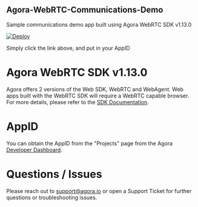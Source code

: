 ## Agora-WebRTC-Communications-Demo
Sample communications demo app built using Agora WebRTC SDK v1.13.0

[![Deploy](https://www.herokucdn.com/deploy/button.svg)](https://heroku.com/deploy?template=https://github.com/AgoraIO/Agora-WebRTC-Communications-Demo)

Simply click the link above, and put in your AppID

# Agora WebRTC SDK v1.13.0

Agora offers 2 versions of the Web SDK, WebRTC and WebAgent. Web apps built with the WebRTC SDK will require a WebRTC capable browser. For more details, please refer to the [SDK Documentation](https://document.agora.io/en/1.13/guides/webrtc_video.html).

# AppID

You can obtain the AppID from the "Projects" page from the Agora [Developer Dashboard](http://dashboard.agora.io).

# Questions / Issues

Please reach out to [support@agora.io](mailto:support@agora.io) or open a Support Ticket for further questions or troubleshooting issues.
